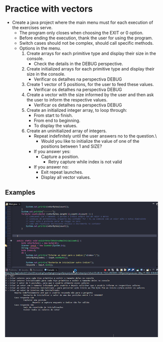 # Practice with vectors

- Create a java project where the main menu must for each execution of the exercises serve.
    - The program only closes when choosing the EXIT or 0 option.
    - Before ending the execution, thank the user for using the program.
    - Switch cases should not be complex, should call specific methods.
    - Options in the menu.
        1. Create arrays for each primitive type and display their size in the console.
            - Check the details in the DEBUG perspective.
        2. Create initialized arrays for each primitive type and display their size in the console.
            - Verificar os detalhes na perspectiva DEBUG
        3. Create 1 vector of 5 positions, for the user to feed these values.
            - Verificar os detalhes na perspectiva DEBUG
        4. Create a vector with the size informed by the user and then ask the user to inform the respective values.
            - Verificar os detalhes na perspectiva DEBUG
        5. Create an initialized integer array, to loop through:
            - From start to finish.
            - From end to beginning.
            - To display the values.
        6. Create an uninitialized array of integers.
            - Repeat indefinitely until the user answers no to the question.\
                - Would you like to initialize the value of one of the positions between 1 and SIZE?
            - If you answer yes:
                - Capture a position.
                    - Retry capture while index is not valid
            - If you answer no:
                - Exit repeat launches.
                - Display all vector values.


## Examples 

![Examples](./img/example.gif)

